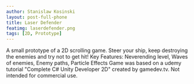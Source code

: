 ```yaml
---
author: Stanislaw Kosinski
layout: post-full-phone
title: Laser Defender
featimg: laserdefender.png
tags: [2D, Prototype]
---
```


A small prototype of a 2D scrolling game. Steer your ship, keep destroying the enemies and try not to get hit! 
Key Features: Neverending level, Waves of enemies, Enemy paths, Particle Effects
Game was based on a udemy tutorial "Complete C# Unity Developer 2D" created by gamedev.tv.
Not intended for commercial use.